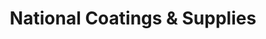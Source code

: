 ---
title: "National Coatings & Supplies"
url: /falls-church/national-coatings-und-supplies/
shop: Eisenwaren
---